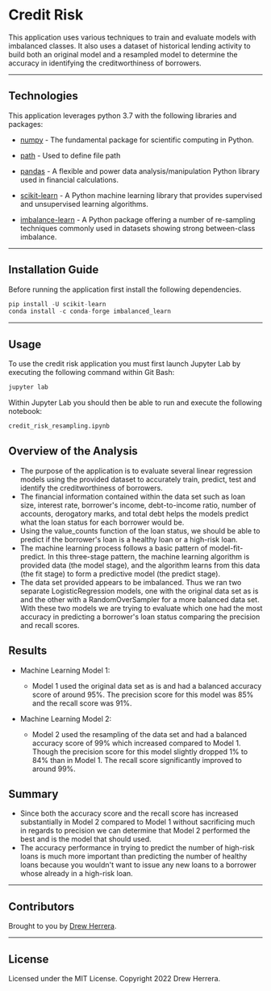 # Credit Risk
This application uses various techniques to train and evaluate models with imbalanced classes.  It also uses a dataset of historical lending activity to build both an original model and a resampled
model to determine the accuracy in identifying the creditworthiness of borrowers.

---


## Technologies

This application leverages python 3.7 with the following libraries and packages:

* [numpy](https://numpy.org) - The fundamental package for scientific computing in Python.

* [path](https://docs.python.org/3/library/pathlib.html) - Used to define file path

* [pandas](https://github.com/pandas-dev/pandas) - A flexible and power data analysis/manipulation Python library used in financial calculations.

* [scikit-learn](https://scikit-learn.org/) - A Python machine learning library that provides supervised and unsupervised learning algorithms.

* [imbalance-learn](https://pypi.org/project/imbalanced-learn/) - A Python package offering a number of re-sampling techniques commonly used in datasets showing strong between-class imbalance.

---

## Installation Guide

Before running the application first install the following dependencies.

```python
pip install -U scikit-learn
conda install -c conda-forge imbalanced_learn
```

---

## Usage

To use the credit risk application you must first launch Jupyter Lab by executing the following command within Git Bash:

```python
jupyter lab
```

Within Jupyter Lab you should then be able to run and execute the following notebook:

``` python
credit_risk_resampling.ipynb
```

## Overview of the Analysis

* The purpose of the application is to evaluate several linear regression models using the provided dataset to accurately train, predict, test and identify the creditworthiness of borrowers.
* The financial information contained within the data set such as loan size, interest rate, borrower's income, debt-to-income ratio, number of accounts, derogatory marks, and total debt helps the models predict what the loan status for each borrower would be.
* Using the value_counts function of the loan status, we should be able to predict if the borrower's loan is a healthy loan or a high-risk loan.
* The machine learning process follows a basic pattern of model-fit-predict.  In this three-stage pattern, the machine learning algorithm is provided data (the model stage), and the algorithm learns from this data (the fit stage) to form a predictive model (the predict stage).
* The data set provided appears to be imbalanced.  Thus we ran two separate LogisticRegression models, one with the original data set as is and the other with a RandomOverSampler for a more balanced data set.  With these two models we are trying to evaluate which one had the most accuracy in predicting a borrower's loan status comparing the precision and recall scores.

## Results

* Machine Learning Model 1:
  * Model 1 used the original data set as is and had a balanced accuracy score of around 95%.  The precision score for this model was 85% and the recall score was 91%.

* Machine Learning Model 2:
  * Model 2 used the resampling of the data set and had a balanced accuracy score of 99% which increased compared to Model 1.  Though the precision score for this model slightly dropped 1% to 84% than in Model 1. The recall score significantly improved to around 99%. 

## Summary

* Since both the accuracy score and the recall score has increased substantially in Model 2 compared to Model 1 without sacrificing much in regards to precision we can determine that Model 2 performed the best and is the model that should used.
* The accuracy performance in trying to predict the number of high-risk loans is much more important than predicting the number of healthy loans because you wouldn't want to issue any new loans to a borrower whose already in a high-risk loan.

---

## Contributors

Brought to you by [Drew Herrera](https://www.linkedin.com/in/drew94591).

---

## License

Licensed under the MIT License. Copyright 2022 Drew Herrera.


